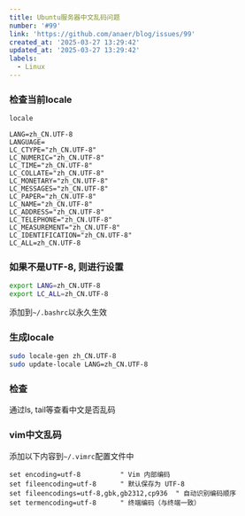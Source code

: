 ```yaml
---
title: Ubuntu服务器中文乱码问题
number: '#99'
link: 'https://github.com/anaer/blog/issues/99'
created_at: '2025-03-27 13:29:42'
updated_at: '2025-03-27 13:29:42'
labels:
  - Linux
---
```

### 检查当前locale

```sh
locale
```

```log
LANG=zh_CN.UTF-8
LANGUAGE=
LC_CTYPE="zh_CN.UTF-8"
LC_NUMERIC="zh_CN.UTF-8"
LC_TIME="zh_CN.UTF-8"
LC_COLLATE="zh_CN.UTF-8"
LC_MONETARY="zh_CN.UTF-8"
LC_MESSAGES="zh_CN.UTF-8"
LC_PAPER="zh_CN.UTF-8"
LC_NAME="zh_CN.UTF-8"
LC_ADDRESS="zh_CN.UTF-8"
LC_TELEPHONE="zh_CN.UTF-8"
LC_MEASUREMENT="zh_CN.UTF-8"
LC_IDENTIFICATION="zh_CN.UTF-8"
LC_ALL=zh_CN.UTF-8
```

### 如果不是UTF-8, 则进行设置

```sh
export LANG=zh_CN.UTF-8
export LC_ALL=zh_CN.UTF-8
```

添加到`~/.bashrc`以永久生效

### 生成locale

```sh
sudo locale-gen zh_CN.UTF-8
sudo update-locale LANG=zh_CN.UTF-8
```

### 检查

通过ls, tail等查看中文是否乱码


### vim中文乱码

添加以下内容到`~/.vimrc`配置文件中

```
set encoding=utf-8          " Vim 内部编码
set fileencoding=utf-8      " 默认保存为 UTF-8
set fileencodings=utf-8,gbk,gb2312,cp936  " 自动识别编码顺序
set termencoding=utf-8      " 终端编码（与终端一致）
```

